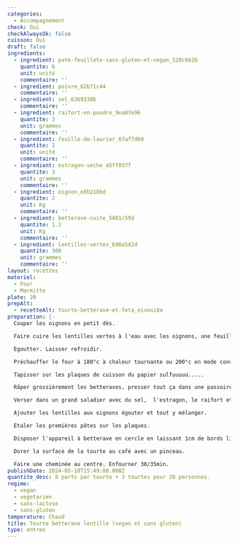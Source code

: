 ```yaml
---
categories:
  - Accompagnement
check: Oui
checkAlwaysOk: false
cuisson: Oui
draft: false
ingredients:
  - ingredient: pate-feuillete-sans-gluten-et-vegan_528c6626
    quantite: 6
    unit: unité
    commentaire: ''
  - ingredient: poivre_62b71c44
    commentaire: ''
  - ingredient: sel_6369338b
    commentaire: ''
  - ingredient: raifort-en-poudre_9ea07e96
    quantite: 3
    unit: grammes
    commentaire: ''
  - ingredient: feuille-de-laurier_07af7d60
    quantite: 1
    unit: unité
    commentaire: ''
  - ingredient: estragon-seche_a5ff037f
    quantite: 3
    unit: grammes
    commentaire: ''
  - ingredient: oignon_e8b218bd
    quantite: 2
    unit: Kg
    commentaire: ''
  - ingredient: betterave-cuite_5881c59d
    quantite: 1.2
    unit: Kg
    commentaire: ''
  - ingredient: lentilles-vertes_b90a542d
    quantite: 300
    unit: grammes
    commentaire: ''
layout: recettes
materiel:
  - Four
  - Marmitte
plate: 20
prepAlt:
  - recetteAlt: tourte-betterave-et-feta_eivoui8a
preparation: |-
  Couper les oignons en petit dès.

  Faire cuire les lentilles vertes à l'eau avec les oignons, une feuille de laurier et du sel.

  Egoutter. Laisser refroidir.

  Préchauffer le four à 180°c à chaleur tournante ou 200°c en mode convection naturelle!!

  Tapisser sur les plaques de cuisson du papier sulfuuuuu.....

  Râper grossièrement les betteraves, presser tout ça dans une passoire pour ôter un max de jus sans en faire de la purée.

  Verser dans un grand saladier avec du sel,  l'estragon, le raifort et une généreuse quantité de poivre.

  Ajouter les lentilles aux oignons égouter et tout y mélanger.

  Etaler les premières pâtes sur les plaques.

  Disposer l'appareil à betterave en cercle en laissant 1cm de bords libres pour sceller avec la deuxième pâte.

  Dorer la surface de la tourte au café avec un pinceau.

  Faire une cheminée au centre. Enfourner 30/35min.
publishDate: 2024-05-18T15:49:00.000Z
quantite_desc: 8 parts par tourte • 3 tourtes pour 20 personnes.
regime:
  - vegan
  - vegetarien
  - sans-lactose
  - sans-gluten
temperature: Chaud
title: Tourte betterave lentille (vegan et sans gluten)
type: entree
---
```

